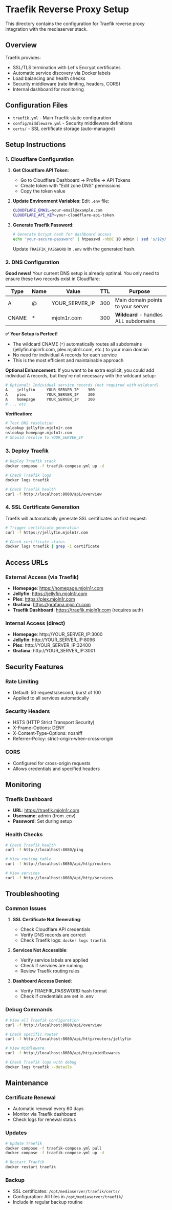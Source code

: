 # Traefik Reverse Proxy Setup

This directory contains the configuration for Traefik reverse proxy integration with the mediaserver stack.

## Overview

Traefik provides:
- SSL/TLS termination with Let's Encrypt certificates
- Automatic service discovery via Docker labels
- Load balancing and health checks
- Security middleware (rate limiting, headers, CORS)
- Internal dashboard for monitoring

## Configuration Files

- `traefik.yml` - Main Traefik static configuration
- `config/middleware.yml` - Security middleware definitions
- `certs/` - SSL certificate storage (auto-managed)

## Setup Instructions

### 1. Cloudflare Configuration

1. **Get Cloudflare API Token**:
   - Go to Cloudflare Dashboard → Profile → API Tokens
   - Create token with "Edit zone DNS" permissions
   - Copy the token value

2. **Update Environment Variables**:
   Edit `.env` file:
   ```bash
   CLOUDFLARE_EMAIL=your-email@example.com
   CLOUDFLARE_API_KEY=your-cloudflare-api-token
   ```

3. **Generate Traefik Password**:
   ```bash
   # Generate bcrypt hash for dashboard access
   echo 'your-secure-password' | htpasswd -nbBC 10 admin | sed 's/$2y/$2a/'
   ```
   Update `TRAEFIK_PASSWORD` in `.env` with the generated hash.

### 2. DNS Configuration

**Good news!** Your current DNS setup is already optimal. You only need to ensure these two records exist in Cloudflare:

| Type | Name | Value | TTL | Purpose |
|------|------|-------|-----|---------|
| A | @ | YOUR_SERVER_IP | 300 | Main domain points to your server |
| CNAME | * | mjoln1r.com | 300 | **Wildcard** - handles ALL subdomains |

**✅ Your Setup is Perfect!**
- The wildcard CNAME (`*`) automatically routes all subdomains (jellyfin.mjoln1r.com, plex.mjoln1r.com, etc.) to your main domain
- No need for individual A records for each service
- This is the most efficient and maintainable approach

**Optional Enhancement:**
If you want to be extra explicit, you could add individual A records, but they're not necessary with the wildcard setup:

```bash
# Optional: Individual service records (not required with wildcard)
A    jellyfin     YOUR_SERVER_IP    300
A    plex         YOUR_SERVER_IP    300
A    homepage     YOUR_SERVER_IP    300
# ... etc
```

**Verification:**
```bash
# Test DNS resolution
nslookup jellyfin.mjoln1r.com
nslookup homepage.mjoln1r.com
# Should resolve to YOUR_SERVER_IP
```

### 3. Deploy Traefik

```bash
# Deploy Traefik stack
docker compose -f traefik-compose.yml up -d

# Check Traefik logs
docker logs traefik

# Check Traefik health
curl -f http://localhost:8080/api/overview
```

### 4. SSL Certificate Generation

Traefik will automatically generate SSL certificates on first request:
```bash
# Trigger certificate generation
curl -f https://jellyfin.mjoln1r.com

# Check certificate status
docker logs traefik | grep -i certificate
```

## Access URLs

### External Access (via Traefik)
- **Homepage**: https://homepage.mjoln1r.com
- **Jellyfin**: https://jellyfin.mjoln1r.com
- **Plex**: https://plex.mjoln1r.com
- **Grafana**: https://grafana.mjoln1r.com
- **Traefik Dashboard**: https://traefik.mjoln1r.com (requires auth)

### Internal Access (direct)
- **Homepage**: http://YOUR_SERVER_IP:3000
- **Jellyfin**: http://YOUR_SERVER_IP:8096
- **Plex**: http://YOUR_SERVER_IP:32400
- **Grafana**: http://YOUR_SERVER_IP:3001

## Security Features

### Rate Limiting
- Default: 50 requests/second, burst of 100
- Applied to all services automatically

### Security Headers
- HSTS (HTTP Strict Transport Security)
- X-Frame-Options: DENY
- X-Content-Type-Options: nosniff
- Referrer-Policy: strict-origin-when-cross-origin

### CORS
- Configured for cross-origin requests
- Allows credentials and specified headers

## Monitoring

### Traefik Dashboard
- **URL**: https://traefik.mjoln1r.com
- **Username**: admin (from .env)
- **Password**: Set during setup

### Health Checks
```bash
# Check Traefik health
curl -f http://localhost:8080/ping

# View routing table
curl -f http://localhost:8080/api/http/routers

# View services
curl -f http://localhost:8080/api/http/services
```

## Troubleshooting

### Common Issues

1. **SSL Certificate Not Generating**:
   - Check Cloudflare API credentials
   - Verify DNS records are correct
   - Check Traefik logs: `docker logs traefik`

2. **Services Not Accessible**:
   - Verify service labels are applied
   - Check if services are running
   - Review Traefik routing rules

3. **Dashboard Access Denied**:
   - Verify TRAEFIK_PASSWORD hash format
   - Check if credentials are set in .env

### Debug Commands
```bash
# View all Traefik configuration
curl -f http://localhost:8080/api/overview

# Check specific router
curl -f http://localhost:8080/api/http/routers/jellyfin

# View middleware
curl -f http://localhost:8080/api/http/middlewares

# Check Traefik logs with debug
docker logs traefik --details
```

## Maintenance

### Certificate Renewal
- Automatic renewal every 60 days
- Monitor via Traefik dashboard
- Check logs for renewal status

### Updates
```bash
# Update Traefik
docker compose -f traefik-compose.yml pull
docker compose -f traefik-compose.yml up -d

# Restart Traefik
docker restart traefik
```

### Backup
- SSL certificates: `/opt/mediaserver/traefik/certs/`
- Configuration: All files in `/opt/mediaserver/traefik/`
- Include in regular backup routine